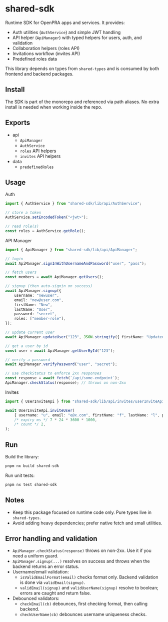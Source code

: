 # shared-sdk

Runtime SDK for OpenPRA apps and services. It provides:

- Auth utilities (`AuthService`) and simple JWT handling
- API helper (`ApiManager`) with typed helpers for users, auth, and validation
- Collaboration helpers (roles API)
- Invitations workflow (invites API)
- Predefined roles data

This library depends on types from `shared-types` and is consumed by both frontend and backend packages.

## Install

The SDK is part of the monorepo and referenced via path aliases. No extra install is needed when working inside the repo.

## Exports

- api
	- `ApiManager`
	- `AuthService`
	- `roles` API helpers
	- `invites` API helpers
- data
	- `predefinedRoles`

## Usage

Auth

```ts
import { AuthService } from "shared-sdk/lib/api/AuthService";

// store a token
AuthService.setEncodedToken("<jwt>");

// read role(s)
const roles = AuthService.getRole();
```

API Manager

```ts
import { ApiManager } from "shared-sdk/lib/api/ApiManager";

// login
await ApiManager.signInWithUsernameAndPassword("user", "pass");

// fetch users
const members = await ApiManager.getUsers();

// signup (then auto-signin on success)
await ApiManager.signup({
	username: "newuser",
	email: "new@user.com",
	firstName: "New",
	lastName: "User",
	password: "secret",
	roles: ["member-role"],
});

// update current user
await ApiManager.updateUser("123", JSON.stringify({ firstName: "Updated" }));

// get a user by id
const user = await ApiManager.getUserById("123");

// verify a password
await ApiManager.verifyPassword("user", "secret");

// use checkStatus to enforce 2xx responses
const response = await fetch(`/api/some-endpoint`);
ApiManager.checkStatus(response); // throws on non-2xx
```

Invites

```ts
import { UserInviteApi } from "shared-sdk/lib/api/invites/userInviteApi";

await UserInviteApi.inviteUser(
	{ username: "u", email: "e@x.com", firstName: "f", lastName: "l", password: "p", passConfirm: "p" },
	/* expiry ms */ 7 * 24 * 3600 * 1000,
	/* count */ 2,
);
```

## Run

Build the library:

```bash
pnpm nx build shared-sdk
```

Run unit tests:

```bash
pnpm nx test shared-sdk
```

## Notes

- Keep this package focused on runtime code only. Pure types live in `shared-types`.
- Avoid adding heavy dependencies; prefer native fetch and small utilities.

## Error handling and validation

- `ApiManager.checkStatus(response)` throws on non-2xx. Use it if you need a uniform guard.
- `ApiManager.signup(...)` resolves on success and throws when the backend returns an error status.
- Username/email validation:
	- `isValidEmailFormat(email)` checks format only. Backend validation is done via `validEmail(signup)`.
	- `validEmail(signup)` and `validUserName(signup)` resolve to boolean; errors are caught and return false.
- Debounced validators:
	- `checkEmail(cb)` debounces, first checking format, then calling backend.
	- `checkUserName(cb)` debounces username uniqueness checks.
